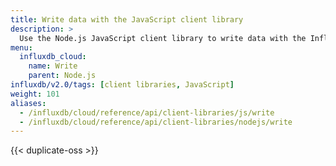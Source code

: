 ```yaml
---
title: Write data with the JavaScript client library
description: >
  Use the Node.js JavaScript client library to write data with the InfluxDB API.
menu:
  influxdb_cloud:
    name: Write
    parent: Node.js
influxdb/v2.0/tags: [client libraries, JavaScript]
weight: 101
aliases:
  - /influxdb/cloud/reference/api/client-libraries/js/write
  - /influxdb/cloud/reference/api/client-libraries/nodejs/write
---
```


{{< duplicate-oss >}}
